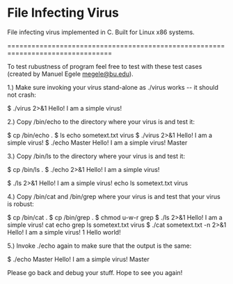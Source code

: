 # File Infecting Virus
File infecting virus implemented in C. Built for Linux x86 systems.




================================================================================

To test rubustness of program feel free to test with these test cases 
(created by Manuel Egele megele@bu.edu).



1.) Make sure invoking your virus stand-alone as ./virus works -- it should not
crash:

$ ./virus 2>&1
Hello! I am a simple virus!

2.) Copy /bin/echo to the directory where your virus is and test it:

$ cp /bin/echo .
$ ls
echo  sometext.txt  virus
$ ./virus 2>&1
Hello! I am a simple virus!
$ ./echo Master
Hello! I am a simple virus!
Master

3.) Copy /bin/ls to the directory where your virus is and test it:

$ cp /bin/ls .
$ ./echo 2>&1
Hello! I am a simple virus!

$ ./ls 2>&1
Hello! I am a simple virus!
echo  ls  sometext.txt  virus

4.) Copy /bin/cat and /bin/grep where your virus is and test that your virus is
robust:

$ cp /bin/cat .
$ cp /bin/grep .
$ chmod u-w-r grep
$ ./ls 2>&1
Hello! I am a simple virus!
cat  echo  grep  ls  sometext.txt  virus
$ ./cat sometext.txt -n 2>&1
Hello! I am a simple virus!
     1  Hello world!

5.) Invoke ./echo again to make sure that the output is the same:

$ ./echo Master
Hello! I am a simple virus!
Master

Please go back and debug your stuff. Hope to see you again!
